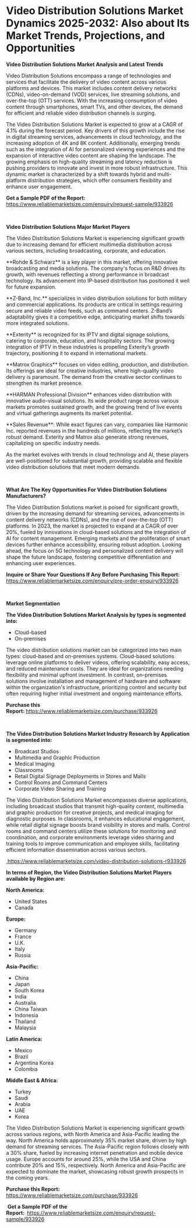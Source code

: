 <p><h1>Video Distribution Solutions Market Dynamics 2025-2032: Also about Its Market Trends, Projections, and Opportunities</h1></p><p><strong>Video Distribution Solutions Market Analysis and Latest Trends</strong></p>
<p><p>Video Distribution Solutions encompass a range of technologies and services that facilitate the delivery of video content across various platforms and devices. This market includes content delivery networks (CDNs), video-on-demand (VOD) services, live streaming solutions, and over-the-top (OTT) services. With the increasing consumption of video content through smartphones, smart TVs, and other devices, the demand for efficient and reliable video distribution channels is surging.</p><p>The Video Distribution Solutions Market is expected to grow at a CAGR of 4.1% during the forecast period. Key drivers of this growth include the rise in digital streaming services, advancements in cloud technology, and the increasing adoption of 4K and 8K content. Additionally, emerging trends such as the integration of AI for personalized viewing experiences and the expansion of interactive video content are shaping the landscape. The growing emphasis on high-quality streaming and latency reduction is pushing providers to innovate and invest in more robust infrastructure. This dynamic market is characterized by a shift towards hybrid and multi-platform distribution strategies, which offer consumers flexibility and enhance user engagement.</p></p>
<p><strong>Get a Sample PDF of the Report:&nbsp;</strong> <a href="https://www.reliablemarketsize.com/enquiry/request-sample/933926?utm_campaign=1103&utm_medium=2&utm_source=Github&utm_content=ia&utm_term=18042025&utm_id=video-distribution-solutions">https://www.reliablemarketsize.com/enquiry/request-sample/933926</a></p>
<p>&nbsp;</p>
<p><strong>Video Distribution Solutions Major Market Players</strong></p>
<p><p>The Video Distribution Solutions Market is experiencing significant growth due to increasing demand for efficient multimedia distribution across various sectors, including broadcasting, corporate, and education.</p><p>**Rohde & Schwarz** is a key player in this market, offering innovative broadcasting and media solutions. The company's focus on R&D drives its growth, with revenues reflecting a strong performance in broadcast technology. Its advancement into IP-based distribution has positioned it well for future expansion.</p><p>**Z-Band, Inc.** specializes in video distribution solutions for both military and commercial applications. Its products are critical in settings requiring secure and reliable video feeds, such as command centers. Z-Band’s adaptability gives it a competitive edge, anticipating market shifts towards more integrated solutions.</p><p>**Exterity** is recognized for its IPTV and digital signage solutions, catering to corporate, education, and hospitality sectors. The growing integration of IPTV in these industries is propelling Exterity’s growth trajectory, positioning it to expand in international markets.</p><p>**Matrox Graphics** focuses on video editing, production, and distribution. Its offerings are ideal for creative industries, where high-quality video delivery is paramount. The demand from the creative sector continues to strengthen its market presence.</p><p>**HARMAN Professional Division** enhances video distribution with innovative audio-visual solutions. Its wide product range across various markets promotes sustained growth, and the growing trend of live events and virtual gatherings augments its market potential.</p><p>**Sales Revenue**: While exact figures can vary, companies like Harmonic Inc. reported revenues in the hundreds of millions, reflecting the market’s robust demand. Exterity and Matrox also generate strong revenues, capitalizing on specific industry needs.</p><p>As the market evolves with trends in cloud technology and AI, these players are well-positioned for substantial growth, providing scalable and flexible video distribution solutions that meet modern demands.</p></p>
<p>&nbsp;</p>
<p><strong>What Are The Key Opportunities For Video Distribution Solutions Manufacturers?</strong></p>
<p><p>The Video Distribution Solutions market is poised for significant growth, driven by the increasing demand for streaming services, advancements in content delivery networks (CDNs), and the rise of over-the-top (OTT) platforms. In 2023, the market is projected to expand at a CAGR of over 20%, fueled by innovations in cloud-based solutions and the integration of AI for content management. Emerging markets and the proliferation of smart devices further enhance accessibility, ensuring robust adoption. Looking ahead, the focus on 5G technology and personalized content delivery will shape the future landscape, fostering competitive differentiation and enhancing user experiences.</p></p>
<p><strong>Inquire or Share Your Questions If Any Before Purchasing This Report:</strong> <a href="https://www.reliablemarketsize.com/enquiry/pre-order-enquiry/933926?utm_campaign=1103&utm_medium=2&utm_source=Github&utm_content=ia&utm_term=18042025&utm_id=video-distribution-solutions">https://www.reliablemarketsize.com/enquiry/pre-order-enquiry/933926</a></p>
<p>&nbsp;</p>
<p><strong>Market Segmentation</strong></p>
<p><strong>The Video Distribution Solutions Market Analysis by types is segmented into:</strong></p>
<p><ul><li>Cloud-based</li><li>On-premises</li></ul></p>
<p><p>The video distribution solutions market can be categorized into two main types: cloud-based and on-premises systems. Cloud-based solutions leverage online platforms to deliver videos, offering scalability, easy access, and reduced maintenance costs. They are ideal for organizations needing flexibility and minimal upfront investment. In contrast, on-premises solutions involve installation and management of hardware and software within the organization's infrastructure, prioritizing control and security but often requiring higher initial investment and ongoing maintenance efforts.</p></p>
<p><strong>Purchase this Report:&nbsp;</strong><a href="https://www.reliablemarketsize.com/purchase/933926?utm_campaign=1103&utm_medium=2&utm_source=Github&utm_content=ia&utm_term=18042025&utm_id=video-distribution-solutions">https://www.reliablemarketsize.com/purchase/933926</a></p>
<p>&nbsp;</p>
<p><strong>The Video Distribution Solutions Market Industry Research by Application is segmented into:</strong></p>
<p><ul><li>Broadcast Studios</li><li>Multimedia and Graphic Production</li><li>Medical Imaging</li><li>Classrooms</li><li>Retail Digital Signage Deployments in Stores and Malls</li><li>Control Rooms and Command Centers</li><li>Corporate Video Sharing and Training</li></ul></p>
<p><p>The Video Distribution Solutions Market encompasses diverse applications, including broadcast studios that transmit high-quality content, multimedia and graphic production for creative projects, and medical imaging for diagnostic purposes. In classrooms, it enhances educational engagement, while retail digital signage boosts brand visibility in stores and malls. Control rooms and command centers utilize these solutions for monitoring and coordination, and corporate environments leverage video sharing and training tools to improve communication and employee skills, facilitating efficient information dissemination across various sectors.</p></p>
<p><a href="https://www.reliablemarketsize.com/video-distribution-solutions-r933926?utm_campaign=1103&utm_medium=2&utm_source=Github&utm_content=ia&utm_term=18042025&utm_id=video-distribution-solutions">&nbsp;https://www.reliablemarketsize.com/video-distribution-solutions-r933926</a></p>
<p><strong>In terms of Region, the Video Distribution Solutions Market Players available by Region are:</strong></p>
<p>
    <p> <strong> North America: </strong>
        <ul>
            <li>United States</li>
            <li>Canada</li>
        </ul>
        </p> 
    <p> <strong> Europe: </strong>
        <ul>
            <li>Germany</li>
            <li>France</li>
            <li>U.K.</li>
            <li>Italy</li>
            <li>Russia</li>
        </ul>
        </p> 
    <p> <strong> Asia-Pacific: </strong>
        <ul>
            <li>China</li>
            <li>Japan</li>
            <li>South Korea</li>
            <li>India</li>
            <li>Australia</li>
            <li>China Taiwan</li>
            <li>Indonesia</li>
            <li>Thailand</li>
            <li>Malaysia</li>
        </ul>
        </p> 
    <p> <strong> Latin America: </strong>
        <ul>
            <li>Mexico</li>
            <li>Brazil</li>
            <li>Argentina Korea</li>
            <li>Colombia</li>
        </ul>
        </p> 
    <p> <strong> Middle East & Africa: </strong>
        <ul>
            <li>Turkey</li>
            <li>Saudi</li>
            <li>Arabia</li>
            <li>UAE</li>
            <li>Korea</li>
        </ul>
    </p>
    </p>
<p><p>The Video Distribution Solutions Market is experiencing significant growth across various regions, with North America and Asia-Pacific leading the way. North America holds approximately 35% market share, driven by high demand for streaming services. The Asia-Pacific region follows closely with a 30% share, fueled by increasing internet penetration and mobile device usage. Europe accounts for around 25%, while the USA and China contribute 20% and 15%, respectively. North America and Asia-Pacific are expected to dominate the market, showcasing robust growth prospects in the coming years.</p></p>
<p><strong>Purchase this Report: </strong><a href="https://www.reliablemarketsize.com/purchase/933926?utm_campaign=1103&utm_medium=2&utm_source=Github&utm_content=ia&utm_term=18042025&utm_id=video-distribution-solutions">https://www.reliablemarketsize.com/purchase/933926</a></p>
<p>&nbsp;<strong>Get a Sample PDF of the Report:&nbsp;&nbsp;</strong><a href="https://www.reliablemarketsize.com/enquiry/request-sample/933926?utm_campaign=1103&utm_medium=2&utm_source=Github&utm_content=ia&utm_term=18042025&utm_id=video-distribution-solutions">https://www.reliablemarketsize.com/enquiry/request-sample/933926</a></p>
<p><strong></strong></p>
<p><p></p><p></p><p></p></p>